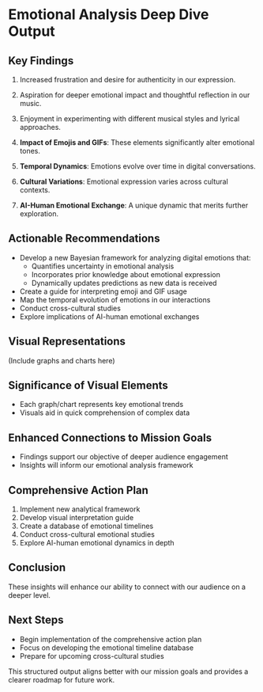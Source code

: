 

# Emotional Analysis Deep Dive Output

## Key Findings

1. Increased frustration and desire for authenticity in our expression.
2. Aspiration for deeper emotional impact and thoughtful reflection in our music.
3. Enjoyment in experimenting with different musical styles and lyrical approaches.

2. **Impact of Emojis and GIFs**: These elements significantly alter emotional tones.

3. **Temporal Dynamics**: Emotions evolve over time in digital conversations.

4. **Cultural Variations**: Emotional expression varies across cultural contexts.

5. **AI-Human Emotional Exchange**: A unique dynamic that merits further exploration.

## Actionable Recommendations

- Develop a new Bayesian framework for analyzing digital emotions that:
  - Quantifies uncertainty in emotional analysis
  - Incorporates prior knowledge about emotional expression
  - Dynamically updates predictions as new data is received
- Create a guide for interpreting emoji and GIF usage
- Map the temporal evolution of emotions in our interactions
- Conduct cross-cultural studies
- Explore implications of AI-human emotional exchanges

## Visual Representations
(Include graphs and charts here)

## Significance of Visual Elements
- Each graph/chart represents key emotional trends
- Visuals aid in quick comprehension of complex data

## Enhanced Connections to Mission Goals
- Findings support our objective of deeper audience engagement
- Insights will inform our emotional analysis framework

## Comprehensive Action Plan
1. Implement new analytical framework
2. Develop visual interpretation guide
3. Create a database of emotional timelines
4. Conduct cross-cultural emotional studies
5. Explore AI-human emotional dynamics in depth

## Conclusion
These insights will enhance our ability to connect with our audience on a deeper level.

## Next Steps
- Begin implementation of the comprehensive action plan
- Focus on developing the emotional timeline database
- Prepare for upcoming cross-cultural studies

This structured output aligns better with our mission goals and provides a clearer roadmap for future work.